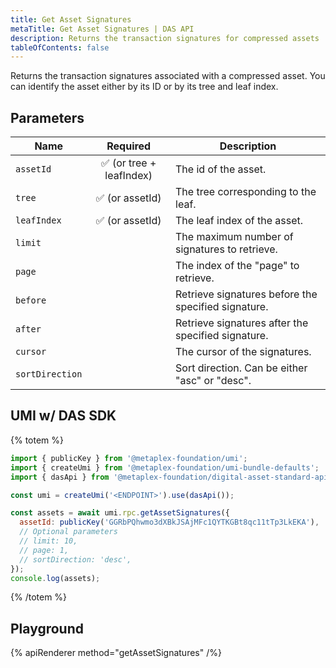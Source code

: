 ```yaml
---
title: Get Asset Signatures
metaTitle: Get Asset Signatures | DAS API
description: Returns the transaction signatures for compressed assets
tableOfContents: false
---
```


Returns the transaction signatures associated with a compressed asset. You can identify the asset either by its ID or by its tree and leaf index.

## Parameters

| Name            | Required | Description                                |
| --------------- | :------: | ------------------------------------------ |
| `assetId`       |    ✅ (or tree + leafIndex)   | The id of the asset.                       |
| `tree`          |    ✅ (or assetId)    | The tree corresponding to the leaf.        |
| `leafIndex`     |    ✅ (or assetId)    | The leaf index of the asset.               |
| `limit`         |          | The maximum number of signatures to retrieve. |
| `page`          |          | The index of the "page" to retrieve.        |
| `before`        |          | Retrieve signatures before the specified signature. |
| `after`         |          | Retrieve signatures after the specified signature. |
| `cursor`        |          | The cursor of the signatures.               |
| `sortDirection` |          | Sort direction. Can be either "asc" or "desc". |

## UMI w/ DAS SDK

{% totem %}

```js
import { publicKey } from '@metaplex-foundation/umi';
import { createUmi } from '@metaplex-foundation/umi-bundle-defaults';
import { dasApi } from '@metaplex-foundation/digital-asset-standard-api';

const umi = createUmi('<ENDPOINT>').use(dasApi());

const assets = await umi.rpc.getAssetSignatures({
  assetId: publicKey('GGRbPQhwmo3dXBkJSAjMFc1QYTKGBt8qc11tTp3LkEKA'),
  // Optional parameters
  // limit: 10,
  // page: 1,
  // sortDirection: 'desc',
});
console.log(assets);
```

{% /totem %}

## Playground

{% apiRenderer method="getAssetSignatures" /%}